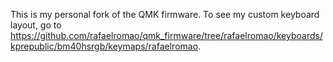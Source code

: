This is my personal fork of the QMK firmware. To see my custom keyboard layout, go to https://github.com/rafaelromao/qmk_firmware/tree/rafaelromao/keyboards/kprepublic/bm40hsrgb/keymaps/rafaelromao. 
